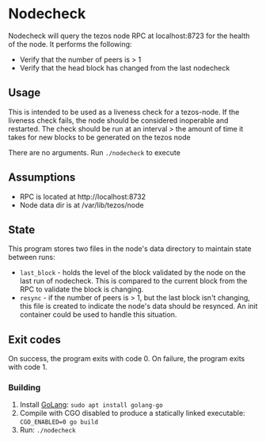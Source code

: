 # Nodecheck

Nodecheck will query the tezos node RPC at localhost:8723 for the health of the node.  It performs the following:

- Verify that the number of peers is > 1
- Verify that the head block has changed from the last nodecheck

## Usage

This is intended to be used as a liveness check for a tezos-node.  If the liveness check fails, the node should be considered inoperable and restarted.  The check should be run at an interval > the amount of time it takes for new blocks to be generated on the tezos node

There are no arguments.  Run `./nodecheck` to execute

## Assumptions

- RPC is located at http://localhost:8732
- Node data dir is at /var/lib/tezos/node 

## State

This program stores two files in the node's data directory to maintain state between runs:

- `last_block` - holds the level of the block validated by the node on the last run of nodecheck.  This is compared to the current block from the RPC to validate the block is changing.
- `resync` - if the number of peers is > 1, but the last block isn't changing, this file is created to indicate the node's data should be resynced.  An init container could be used to handle this situation.

## Exit codes

On success, the program exits with code 0.
On failure, the program exits with code 1.

### Building

1. Install [GoLang](https://golang.org/): `sudo apt install golang-go`
1. Compile with CGO disabled to produce a statically linked executable: `CGO_ENABLED=0 go build`
1. Run: `./nodecheck`

